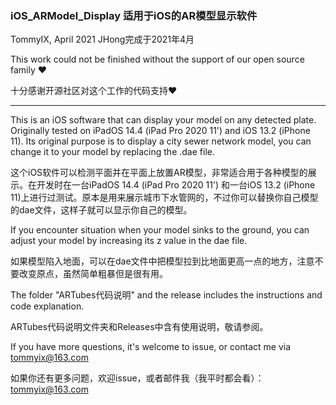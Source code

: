 ### iOS_ARModel_Display   适用于iOS的AR模型显示软件

TommyIX, April 2021             JHong完成于2021年4月

This work could not be finished without the support of our open source family ❤

十分感谢开源社区对这个工作的代码支持❤

-------
This is an iOS software that can display your model on any detected plate. Originally tested on iPadOS 14.4 (iPad Pro 2020 11') and iOS 13.2 (iPhone 11). Its original purpose is to display a city sewer network model, 
you can change it to your model by replacing the .dae file.

这个iOS软件可以检测平面并在平面上放置AR模型，非常适合用于各种模型的展示。在开发时在一台iPadOS 14.4 (iPad Pro 2020 11') 和一台iOS 13.2 (iPhone 11)上进行过测试。原本是用来展示城市下水管网的，不过你可以替换你自己模型的dae文件，这样子就可以显示你自己的模型。

If you encounter situation when your model sinks to the ground, you can adjust your model by increasing its z value in the dae file.

如果模型陷入地面，可以在dae文件中把模型拉到比地面更高一点的地方，注意不要改变原点，虽然简单粗暴但是很有用。

The folder "ARTubes代码说明" and the release includes the instructions and code explanation.

ARTubes代码说明文件夹和Releases中含有使用说明，敬请参阅。

If you have more questions, it's welcome to issue, or contact me via tommyix@163.com

如果你还有更多问题，欢迎issue，或者邮件我（我平时都会看）：tommyix@163.com

